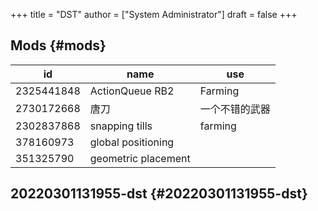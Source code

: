 +++
title = "DST"
author = ["System Administrator"]
draft = false
+++

## Mods {#mods}

| id         | name                | use     |
|------------|---------------------|---------|
| 2325441848 | ActionQueue RB2     | Farming |
| 2730172668 | 唐刀                | 一个不错的武器 |
| 2302837868 | snapping tills      | farming |
| 378160973  | global positioning  |         |
| 351325790  | geometric placement |         |


## 20220301131955-dst {#20220301131955-dst}